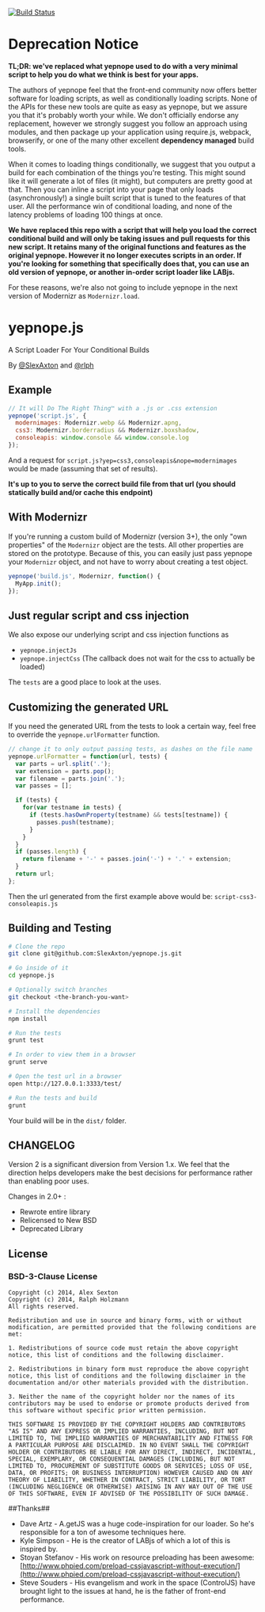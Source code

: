 [![Build Status](https://api.travis-ci.org/SlexAxton/yepnope.js.svg?branch=master)](https://travis-ci.org/SlexAxton/yepnope.js)

# Deprecation Notice

**TL;DR: we've replaced what yepnope used to do with a very minimal script to help you do what we think is best for your apps.**

The authors of yepnope feel that the front-end community now offers better software for loading scripts, as well
as conditionally loading scripts. None of the APIs for these new tools are quite as easy as yepnope, but we assure
you that it's probably worth your while. We don't officially endorse any replacement, however we strongly suggest
you follow an approach using modules, and then package up your application using require.js, webpack, browserify,
or one of the many other excellent **dependency managed** build tools.

When it comes to loading things conditionally, we suggest that you output a build for each combination of the things
you're testing. This might sound like it will generate a lot of files (it might), but computers are pretty good
at that. Then you can inline a script into your page that only loads (asynchronously!) a single built script
that is tuned to the features of that user. All the performance win of conditional loading, and none of the
latency problems of loading 100 things at once.

**We have replaced this repo with a script that will help you load the correct conditional build and will
only be taking issues and pull requests for this new script. It retains many of the original functions
and features as the original yepnope. However it no longer executes scripts in an order. If you're looking
for something that specifically does that, you can use an old version of yepnope, or another in-order
script loader like LABjs.**

For these reasons, we're also not going to include yepnope in the next version of Modernizr as `Modernizr.load`.

# yepnope.js

A Script Loader For Your Conditional Builds

By [@SlexAxton](http://twitter.com/SlexAxton) and [@rlph](http://twitter.com/rlph)

## Example

```javascript
// It will Do The Right Thing™ with a .js or .css extension
yepnope('script.js', {
  modernimages: Modernizr.webp && Modernizr.apng,
  css3: Modernizr.borderradius && Modernizr.boxshadow,
  consoleapis: window.console && window.console.log
});
```

And a request for `script.js?yep=css3,consoleapis&nope=modernimages` would be made (assuming that set of results).

**It's up to you to serve the correct build file from that url (you should statically build and/or cache this endpoint)**

## With Modernizr

If you're running a custom build of Modernizr (version 3+), the only "own properties" of the `Modernizr` object are the
tests. All other properties are stored on the prototype. Because of this, you can easily just pass yepnope your `Modernizr`
object, and not have to worry about creating a test object.

```javascript
yepnope('build.js', Modernizr, function() {
  MyApp.init();
});
```

## Just regular script and css injection

We also expose our underlying script and css injection functions as

* `yepnope.injectJs`
* `yepnope.injectCss` (The callback does not wait for the css to actually be loaded)

The `tests` are a good place to look at the uses.

## Customizing the generated URL

If you need the generated URL from the tests to look a certain way, feel free to override the
`yepnope.urlFormatter` function.

```javascript
// change it to only output passing tests, as dashes on the file name
yepnope.urlFormatter = function(url, tests) {
  var parts = url.split('.');
  var extension = parts.pop();
  var filename = parts.join('.');
  var passes = [];

  if (tests) {
    for(var testname in tests) {
      if (tests.hasOwnProperty(testname) && tests[testname]) {
        passes.push(testname);
      }
    }
  }
  if (passes.length) {
    return filename + '-' + passes.join('-') + '.' + extension;
  }
  return url;
};
```

Then the url generated from the first example above would be: `script-css3-consoleapis.js`

## Building and Testing

```sh
# Clone the repo
git clone git@github.com:SlexAxton/yepnope.js.git

# Go inside of it
cd yepnope.js

# Optionally switch branches
git checkout <the-branch-you-want>

# Install the dependencies
npm install

# Run the tests
grunt test

# In order to view them in a browser
grunt serve

# Open the test url in a browser
open http://127.0.0.1:3333/test/

# Run the tests and build
grunt
```

Your build will be in the `dist/` folder.

## CHANGELOG

Version 2 is a significant diversion from Version 1.x. We feel that the direction helps developers make the best decisions for performance rather than enabling poor uses.

Changes in 2.0+ :

* Rewrote entire library
* Relicensed to New BSD
* Deprecated Library

## License

### BSD-3-Clause License

```
Copyright (c) 2014, Alex Sexton
Copyright (c) 2014, Ralph Holzmann
All rights reserved.

Redistribution and use in source and binary forms, with or without modification, are permitted provided that the following conditions are met:

1. Redistributions of source code must retain the above copyright notice, this list of conditions and the following disclaimer.

2. Redistributions in binary form must reproduce the above copyright notice, this list of conditions and the following disclaimer in the documentation and/or other materials provided with the distribution.

3. Neither the name of the copyright holder nor the names of its contributors may be used to endorse or promote products derived from this software without specific prior written permission.

THIS SOFTWARE IS PROVIDED BY THE COPYRIGHT HOLDERS AND CONTRIBUTORS "AS IS" AND ANY EXPRESS OR IMPLIED WARRANTIES, INCLUDING, BUT NOT LIMITED TO, THE IMPLIED WARRANTIES OF MERCHANTABILITY AND FITNESS FOR A PARTICULAR PURPOSE ARE DISCLAIMED. IN NO EVENT SHALL THE COPYRIGHT HOLDER OR CONTRIBUTORS BE LIABLE FOR ANY DIRECT, INDIRECT, INCIDENTAL, SPECIAL, EXEMPLARY, OR CONSEQUENTIAL DAMAGES (INCLUDING, BUT NOT LIMITED TO, PROCUREMENT OF SUBSTITUTE GOODS OR SERVICES; LOSS OF USE, DATA, OR PROFITS; OR BUSINESS INTERRUPTION) HOWEVER CAUSED AND ON ANY THEORY OF LIABILITY, WHETHER IN CONTRACT, STRICT LIABILITY, OR TORT (INCLUDING NEGLIGENCE OR OTHERWISE) ARISING IN ANY WAY OUT OF THE USE OF THIS SOFTWARE, EVEN IF ADVISED OF THE POSSIBILITY OF SUCH DAMAGE.
```

##Thanks##

* Dave Artz - A.getJS was a huge code-inspiration for our loader. So he's responsible for a ton of awesome techniques here.
* Kyle Simpson - He is the creator of LABjs of which a lot of this is inspired by.
* Stoyan Stefanov - His work on resource preloading has been awesome: [http://www.phpied.com/preload-cssjavascript-without-execution/](http://www.phpied.com/preload-cssjavascript-without-execution/)
* Steve Souders - His evangelism and work in the space (ControlJS) have brought light to the issues at hand, he is the father of front-end performance.

